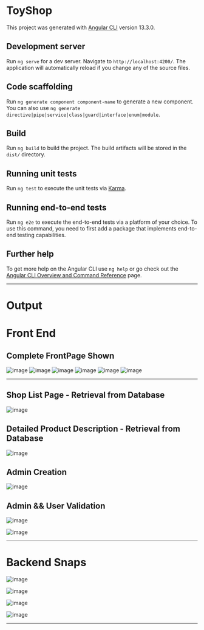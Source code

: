 # ToyShop

This project was generated with [Angular CLI](https://github.com/angular/angular-cli) version 13.3.0.

## Development server

Run `ng serve` for a dev server. Navigate to `http://localhost:4200/`. The application will automatically reload if you change any of the source files.

## Code scaffolding

Run `ng generate component component-name` to generate a new component. You can also use `ng generate directive|pipe|service|class|guard|interface|enum|module`.

## Build

Run `ng build` to build the project. The build artifacts will be stored in the `dist/` directory.

## Running unit tests

Run `ng test` to execute the unit tests via [Karma](https://karma-runner.github.io).

## Running end-to-end tests

Run `ng e2e` to execute the end-to-end tests via a platform of your choice. To use this command, you need to first add a package that implements end-to-end testing capabilities.

## Further help

To get more help on the Angular CLI use `ng help` or go check out the [Angular CLI Overview and Command Reference](https://angular.io/cli) page.




----------------------------------------------------------------------------------------------------------------------------------------------------------------------

# Output

# Front End

## Complete FrontPage Shown

![image](https://user-images.githubusercontent.com/88712571/212984692-3bfa70dc-4b74-421d-a110-8a5a68f6430c.png)
![image](https://user-images.githubusercontent.com/88712571/212984807-a654b642-2d5f-4bfb-9413-06038de7d44b.png)
![image](https://user-images.githubusercontent.com/88712571/212984920-d5cf8517-4461-4298-bb60-d267bea98a6c.png)
![image](https://user-images.githubusercontent.com/88712571/212985384-0fe71a38-9a16-41f3-965d-7e90e58e5fe2.png)
![image](https://user-images.githubusercontent.com/88712571/212985056-0fd64c31-a42d-44cf-8cad-b5e9fdc8c3e6.png)
![image](https://user-images.githubusercontent.com/88712571/212985124-1b3d2dfe-c627-4c74-b4e6-f4cd2f7519d5.png)


----------------------------------------------------------------------------------------------------------------------------------------------------------------------


## Shop List Page - Retrieval from Database

![image](https://user-images.githubusercontent.com/88712571/212986174-b1446ab1-817d-4423-b2d4-19c4dc40c999.png)

## Detailed Product Description - Retrieval from Database
![image](https://user-images.githubusercontent.com/88712571/212986621-778776e2-6ee4-4434-871b-826a23b308ba.png)

## Admin Creation
![image](https://user-images.githubusercontent.com/88712571/212986821-5a0869d3-844b-4240-8358-bb90cddde7bc.png)

## Admin && User Validation
![image](https://user-images.githubusercontent.com/88712571/212986964-a2e5a2d4-b5c4-44f4-9fee-f08b1619e0b4.png)

![image](https://user-images.githubusercontent.com/88712571/212987270-31f42585-6fb7-4896-b47a-d16e98b7394c.png)


----------------------------------------------------------------------------------------------------------------------------------------------------------------------

# Backend Snaps

![image](https://user-images.githubusercontent.com/88712571/212987534-55a718f9-be5f-4e16-8d5f-ddf41f9156cc.png)

![image](https://user-images.githubusercontent.com/88712571/212987605-7bd2b5e9-0021-4bc7-9193-536c8d70db7a.png)


![image](https://user-images.githubusercontent.com/88712571/212987673-1b127af7-d301-4187-b79b-355c64ff9815.png)

![image](https://user-images.githubusercontent.com/88712571/212987743-5ca83808-b12a-4fe4-9386-9176ca5ff6ec.png)


----------------------------------------------------------------------------------------------------------------------------------------------------------------------





